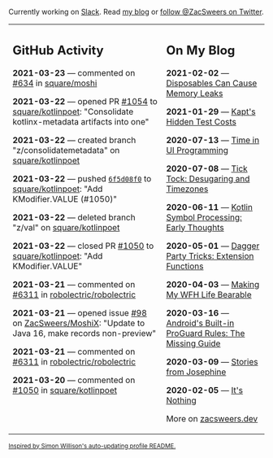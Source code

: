 Currently working on [Slack](https://slack.com/). Read [my blog](https://zacsweers.dev/) or [follow @ZacSweers on Twitter](https://twitter.com/ZacSweers).

<table><tr><td valign="top" width="60%">

## GitHub Activity
<!-- githubActivity starts -->
**2021-03-23** — commented on [#634](https://github.com/square/moshi/issues/634#issuecomment-804670996) in [square/moshi](https://api.github.com/repos/square/moshi)

**2021-03-22** — opened PR [#1054](https://api.github.com/repos/square/kotlinpoet/pulls/1054) to [square/kotlinpoet](https://api.github.com/repos/square/kotlinpoet): "Consolidate kotlinx-metadata artifacts into one"

**2021-03-22** — created branch "z/consolidatemetadata" on [square/kotlinpoet](https://api.github.com/repos/square/kotlinpoet)

**2021-03-22** — pushed [`6f5d08f0`](https://github.com/square/kotlinpoet/commit/6f5d08f0134268d044b816d01d6999f4cb9b5e77) to [square/kotlinpoet](https://api.github.com/repos/square/kotlinpoet): "Add KModifier.VALUE (#1050)"

**2021-03-22** — deleted branch "z/val" on [square/kotlinpoet](https://api.github.com/repos/square/kotlinpoet)

**2021-03-22** — closed PR [#1050](https://api.github.com/repos/square/kotlinpoet/pulls/1050) to [square/kotlinpoet](https://api.github.com/repos/square/kotlinpoet): "Add KModifier.VALUE"

**2021-03-21** — commented on [#6311](https://github.com/robolectric/robolectric/issues/6311#issuecomment-803672717) in [robolectric/robolectric](https://api.github.com/repos/robolectric/robolectric)

**2021-03-21** — opened issue [#98](https://api.github.com/repos/ZacSweers/MoshiX/issues/98) on [ZacSweers/MoshiX](https://api.github.com/repos/ZacSweers/MoshiX): "Update to Java 16, make records non-preview"

**2021-03-21** — commented on [#6311](https://github.com/robolectric/robolectric/issues/6311#issuecomment-803511875) in [robolectric/robolectric](https://api.github.com/repos/robolectric/robolectric)

**2021-03-20** — commented on [#1050](https://github.com/square/kotlinpoet/pull/1050#issuecomment-803492092) in [square/kotlinpoet](https://api.github.com/repos/square/kotlinpoet)
<!-- githubActivity ends -->
</td><td valign="top" width="40%">

## On My Blog
<!-- blog starts -->
**2021-02-02** — [Disposables Can Cause Memory Leaks](https://www.zacsweers.dev/disposables-can-cause-memory-leaks/)

**2021-01-29** — [Kapt's Hidden Test Costs](https://www.zacsweers.dev/kapts-hidden-test-costs/)

**2020-07-13** — [Time in UI Programming](https://www.zacsweers.dev/time-in-ui/)

**2020-07-08** — [Tick Tock: Desugaring and Timezones](https://www.zacsweers.dev/ticktock-desugaring-timezones/)

**2020-06-11** — [Kotlin Symbol Processing: Early Thoughts](https://www.zacsweers.dev/kotlin-symbol-processor-early-thoughts/)

**2020-05-01** — [Dagger Party Tricks: Extension Functions](https://www.zacsweers.dev/dagger-party-tricks-extension-functions/)

**2020-04-03** — [Making My WFH Life Bearable](https://www.zacsweers.dev/making-wfh-life-bearable/)

**2020-03-16** — [Android's Built-in ProGuard Rules: The Missing Guide](https://www.zacsweers.dev/android-proguard-rules/)

**2020-03-09** — [Stories from Josephine](https://www.zacsweers.dev/stories-from-josephine/)

**2020-02-05** — [It's Nothing](https://www.zacsweers.dev/its-nothing/)
<!-- blog ends -->
More on [zacsweers.dev](https://zacsweers.dev/)
</td></tr></table>

<sub><a href="https://simonwillison.net/2020/Jul/10/self-updating-profile-readme/">Inspired by Simon Willison's auto-updating profile README.</a></sub>